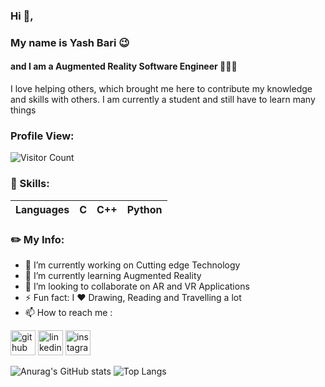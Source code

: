 ### Hi 👋, 
### My name is Yash Bari 😉
#### and I am a Augmented Reality Software Engineer 👩🏼‍💻



I love helping others, which brought me here to contribute my knowledge and skills with others. I am currently a student and still have to learn many things 

### Profile View:

![Visitor Count](https://profile-counter.glitch.me/YB-yama/count.svg)


### 🧠 Skills: 
| Languages | C | C++  | Python 
| --- | --- | --- | --- |  

### ✏️ My Info:
- 🔭 I’m currently working on Cutting edge Technology 
- 🌱 I’m currently learning Augmented Reality 
- 💞️ I’m looking to collaborate on AR and VR Applications
- ⚡ Fun fact: I ❤️️ Drawing, Reading and Travelling a lot 
- 📫 How to reach me :

[<img src='https://cdn.jsdelivr.net/npm/simple-icons@3.0.1/icons/github.svg' alt='github' height='40'>](https://github.com/YB-yama)     [<img src='https://cdn.jsdelivr.net/npm/simple-icons@3.0.1/icons/linkedin.svg' alt='linkedin' height='40'>](https://www.linkedin.com/in/yash-bari/)     [<img src='https://cdn.jsdelivr.net/npm/simple-icons@3.0.1/icons/instagram.svg' alt='instagram' height='40'>](https://www.instagram.com/x._y_a_s_h_.x/)   

![Anurag's GitHub stats](https://github-readme-stats.vercel.app/api?username=YB-yama&show_icons=true&theme=dracula)
![Top Langs](https://github-readme-stats.vercel.app/api/top-langs/?username=YB-yama&theme=dracula)





